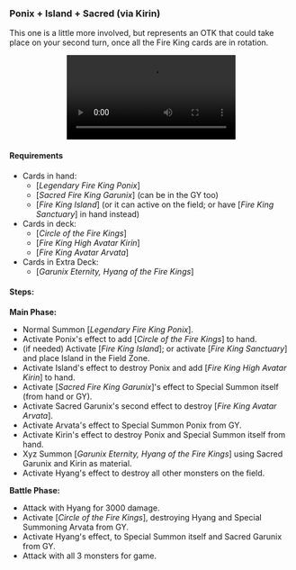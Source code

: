 ### Ponix + Island + Sacred (via Kirin)

This one is a little more involved, but represents an OTK that could take place on your second turn, once all the Fire King cards are in rotation.

<center>
<video controls>
  <source src="otks/ponix-kirin.mp4" type="video/mp4">
  Your browser does not support the MP4 format, or the &lt;video&gt; tag.
</video>
</center>

#### Requirements
- Cards in hand:
  - [_Legendary Fire King Ponix_]
  - [_Sacred Fire King Garunix_] (can be in the GY too)
  - [_Fire King Island_] (or it can active on the field; or have [_Fire King Sanctuary_] in hand instead)
- Cards in deck:
  - [_Circle of the Fire Kings_]
  - [_Fire King High Avatar Kirin_]
  - [_Fire King Avatar Arvata_]
- Cards in Extra Deck:
  - [_Garunix Eternity, Hyang of the Fire Kings_]

#### Steps:
**Main Phase:**
  - Normal Summon [_Legendary Fire King Ponix_].
  - Activate Ponix's effect to add [_Circle of the Fire Kings_] to hand.
  - (if needed) Activate [_Fire King Island_]; or activate [_Fire King Sanctuary_] and place Island in the Field Zone.
  - Activate Island's effect to destroy Ponix and add [_Fire King High Avatar Kirin_] to hand.
  - Activate [_Sacred Fire King Garunix_]'s effect to Special Summon itself (from hand or GY).
  - Activate Sacred Garunix's second effect to destroy [_Fire King Avatar Arvata_].
  - Activate Arvata's effect to Special Summon Ponix from GY.
  - Activate Kirin's effect to destroy Ponix and Special Summon itself from hand.
  - Xyz Summon [_Garunix Eternity, Hyang of the Fire Kings_] using Sacred Garunix and Kirin as material.
  - Activate Hyang's effect to destroy all other monsters on the field.

**Battle Phase:**
  - Attack with Hyang for 3000 damage.
  - Activate [_Circle of the Fire Kings_], destroying Hyang and Special Summoning Arvata from GY.
  - Activate Hyang's effect, to Special Summon itself and Sacred Garunix from GY.
  - Attack with all 3 monsters for game.
